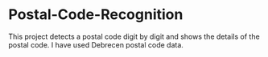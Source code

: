 # Postal-Code-Recognition
This project detects a postal code digit by digit and shows the details of the postal code. I have used Debrecen postal code data.
